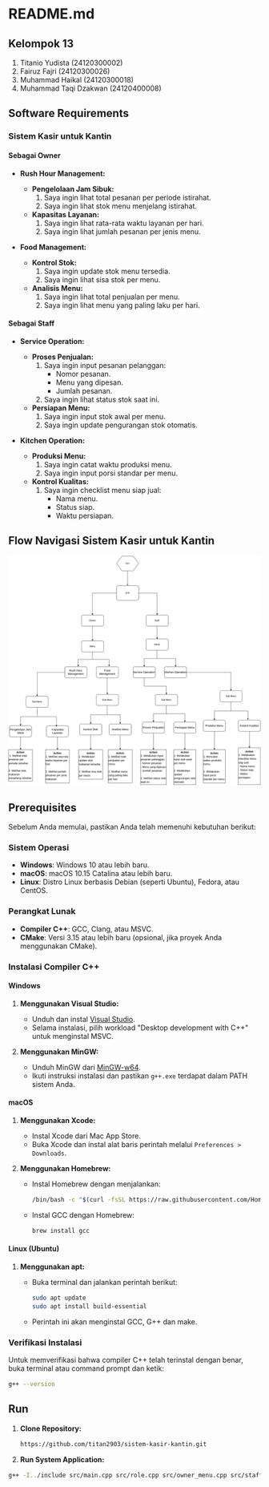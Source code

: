 # README.md

## Kelompok 13

1. Titanio Yudista (24120300002)
2. Fairuz Fajri (24120300026)
3. Muhammad Haikal (24120300018)
4. Muhammad Taqi Dzakwan (24120400008)

## Software Requirements

### Sistem Kasir untuk Kantin

#### Sebagai Owner

- **Rush Hour Management:**
  - **Pengelolaan Jam Sibuk:**
    1. Saya ingin lihat total pesanan per periode istirahat.
    2. Saya ingin lihat stok menu menjelang istirahat.
  - **Kapasitas Layanan:**
    1. Saya ingin lihat rata-rata waktu layanan per hari.
    2. Saya ingin lihat jumlah pesanan per jenis menu.

- **Food Management:**
  - **Kontrol Stok:**
    1. Saya ingin update stok menu tersedia.
    2. Saya ingin lihat sisa stok per menu.
  - **Analisis Menu:**
    1. Saya ingin lihat total penjualan per menu.
    2. Saya ingin lihat menu yang paling laku per hari.

#### Sebagai Staff

- **Service Operation:**
  - **Proses Penjualan:**
    1. Saya ingin input pesanan pelanggan:
       - Nomor pesanan.
       - Menu yang dipesan.
       - Jumlah pesanan.
    2. Saya ingin lihat status stok saat ini.
  - **Persiapan Menu:**
    1. Saya ingin input stok awal per menu.
    2. Saya ingin update pengurangan stok otomatis.

- **Kitchen Operation:**
  - **Produksi Menu:**
    1. Saya ingin catat waktu produksi menu.
    2. Saya ingin input porsi standar per menu.
  - **Kontrol Kualitas:**
    1. Saya ingin checklist menu siap jual:
       - Nama menu.
       - Status siap.
       - Waktu persiapan.

## Flow Navigasi Sistem Kasir untuk Kantin

![Gambar Flow Navigasi Sistem Kasir untuk Kantin](assets/navigasi%20aplikasi.drawio.png)

## Prerequisites

Sebelum Anda memulai, pastikan Anda telah memenuhi kebutuhan berikut:

### Sistem Operasi

- **Windows**: Windows 10 atau lebih baru.
- **macOS**: macOS 10.15 Catalina atau lebih baru.
- **Linux**: Distro Linux berbasis Debian (seperti Ubuntu), Fedora, atau CentOS.

### Perangkat Lunak

- **Compiler C++**: GCC, Clang, atau MSVC.
- **CMake**: Versi 3.15 atau lebih baru (opsional, jika proyek Anda menggunakan CMake).

### Instalasi Compiler C++

#### Windows

1. **Menggunakan Visual Studio:**
   - Unduh dan instal [Visual Studio](https://visualstudio.microsoft.com/downloads/).
   - Selama instalasi, pilih workload "Desktop development with C++" untuk menginstal MSVC.

2. **Menggunakan MinGW:**
   - Unduh MinGW dari [MinGW-w64](https://www.mingw-w64.org/downloads/).
   - Ikuti instruksi instalasi dan pastikan `g++.exe` terdapat dalam PATH sistem Anda.

#### macOS

1. **Menggunakan Xcode:**
   - Instal Xcode dari Mac App Store.
   - Buka Xcode dan instal alat baris perintah melalui `Preferences > Downloads`.

2. **Menggunakan Homebrew:**
   - Instal Homebrew dengan menjalankan:

     ```bash
     /bin/bash -c "$(curl -fsSL https://raw.githubusercontent.com/Homebrew/install/HEAD/install.sh)"
     ```

   - Instal GCC dengan Homebrew:

     ```bash
     brew install gcc
     ```

#### Linux (Ubuntu)

1. **Menggunakan apt:**
   - Buka terminal dan jalankan perintah berikut:

     ```bash
     sudo apt update
     sudo apt install build-essential
     ```

   - Perintah ini akan menginstal GCC, G++ dan make.

### Verifikasi Instalasi

Untuk memverifikasi bahwa compiler C++ telah terinstal dengan benar, buka terminal atau command prompt dan ketik:

```bash
g++ --version
```

## Run

1. **Clone Repository:**

   ```bash
   https://github.com/titan2903/sistem-kasir-kantin.git
   ```

2. **Run System Application:**

  ```bash
  g++ -I../include src/main.cpp src/role.cpp src/owner_menu.cpp src/staff_menu.cpp src/menu_data.cpp src/helper.cpp src/const.cpp -o src/output && ./src/output
  ```

